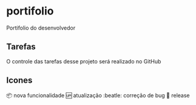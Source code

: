 # portifolio
Portifolio do desenvolvedor

## Tarefas

O controle das tarefas desse projeto será realizado no GitHub

## Icones


:package: nova funcionalidade
:up: atualização
:beatle: correção de bug
:checkered_flag: release